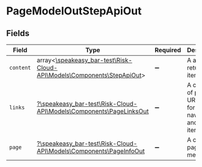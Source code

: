 # PageModelOutStepApiOut


## Fields

| Field                                                                                                       | Type                                                                                                        | Required                                                                                                    | Description                                                                                                 |
| ----------------------------------------------------------------------------------------------------------- | ----------------------------------------------------------------------------------------------------------- | ----------------------------------------------------------------------------------------------------------- | ----------------------------------------------------------------------------------------------------------- |
| `content`                                                                                                   | array<[\speakeasy_bar-test\Risk-Cloud-API\Models\Components\StepApiOut](../../models/shared/StepApiOut.md)> | :heavy_minus_sign:                                                                                          | A array of returned items                                                                                   |
| `links`                                                                                                     | [?\speakeasy_bar-test\Risk-Cloud-API\Models\Components\PageLinksOut](../../models/shared/PageLinksOut.md)   | :heavy_minus_sign:                                                                                          | A collection of page URL links for navigation and iteration                                                 |
| `page`                                                                                                      | [?\speakeasy_bar-test\Risk-Cloud-API\Models\Components\PageInfoOut](../../models/shared/PageInfoOut.md)     | :heavy_minus_sign:                                                                                          | A collection page metadata                                                                                  |